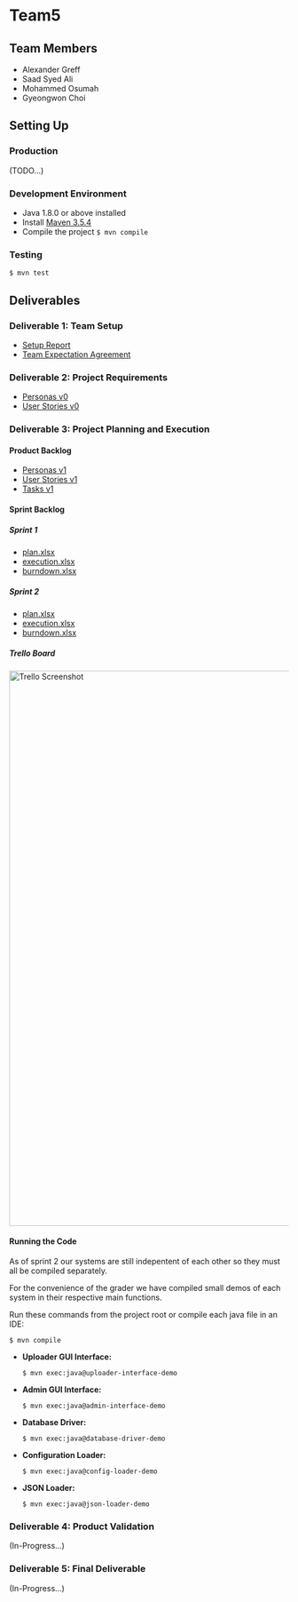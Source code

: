 # Team5

## Team Members
* Alexander Greff
* Saad Syed Ali
* Mohammed Osumah
* Gyeongwon Choi

## Setting Up

### Production
(TODO...)

### Development Environment
- Java 1.8.0 or above installed
- Install [Maven 3.5.4](https://maven.apache.org/download.cgi)
- Compile the project
``` $ mvn compile ```


### Testing
``` $ mvn test ```

## Deliverables

### Deliverable 1: Team Setup
* [Setup Report](team_setup/Team_Information.pdf)
* [Team Expectation Agreement](team_setup/Team_Expectation_Agreement.pdf)

### Deliverable 2: Project Requirements
* [Personas v0](product_backlog/v0/personas_0.pdf)
* [User Stories v0](product_backlog/v0/user_stories_0.pdf)

### Deliverable 3: Project Planning and Execution
#### Product Backlog
* [Personas v1](product_backlog/v1/personas_1.pdf)
* [User Stories v1](product_backlog/v1/user_stories_1.pdf)
* [Tasks v1](product_backlog/v1/tasks_1.pdf)

#### Sprint Backlog
##### Sprint 1
* [plan.xlsx](sprint_backlog/sprint1/plan.xlsx)
* [execution.xlsx](sprint_backlog/sprint1/execution.xlsx)
* [burndown.xlsx](sprint_backlog/sprint1/burndown.xlsx)

##### Sprint 2
* [plan.xlsx](sprint_backlog/sprint2/plan.xlsx)
* [execution.xlsx](sprint_backlog/sprint2/execution.xlsx)
* [burndown.xlsx](sprint_backlog/sprint2/burndown.xlsx)

##### Trello Board
<p align="left">
    <img src="product_backlog/trello_screenshot.png" width="1000" title="Trello Screenshot">
</p>

#### Running the Code

As of sprint 2 our systems are still indepentent of each other so they must all be compiled separately.

For the convenience of the grader we have compiled small demos of each system in their respective main functions. 

Run these commands from the project root or compile each java file in an IDE:

``` $ mvn compile ```

* **Uploader GUI Interface:** 

    ``` $ mvn exec:java@uploader-interface-demo ```

* **Admin GUI Interface:**

    ``` $ mvn exec:java@admin-interface-demo ```

* **Database Driver:**

    ``` $ mvn exec:java@database-driver-demo ```

* **Configuration Loader:** 

    ``` $ mvn exec:java@config-loader-demo ```

* **JSON Loader:** 

    ``` $ mvn exec:java@json-loader-demo ```

<!-- * **Template System:** TODO -->

### Deliverable 4: Product Validation
(In-Progress...)

### Deliverable 5: Final Deliverable
(In-Progress...)

